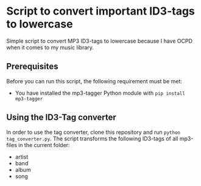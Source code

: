 # Script to convert important ID3-tags to lowercase
Simple script to convert MP3 ID3-tags to lowercase because I have OCPD when it comes to my music library.
## Prerequisites
Before you can run this script, the following requirement must be met:
* You have installed the mp3-tagger Python module with `pip install mp3-tagger`
## Using the ID3-Tag converter
In order to use the tag converter, clone this repository and run `python tag_converter.py`. The script transforms the following ID3-tags of all mp3-files in the current folder:
* artist
* band
* album
* song

